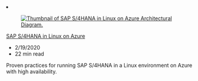 <!-- This file is automatically generated by build/architectures/build_index.py. Any updates will be lost. -->

<!-- markdownlint-disable MD033 -->

<li class="grid-item item-column" data-categories="Databases Management and Governance ">
<article class="card">
    <div class="card-header has-margin-bottom-none" aria-hidden="true">
        <figure class="image diagram has-height-175 has-overflow-hidden level">
            <a href="/azure/architecture/reference-architectures/sap/sap-s4hana"><img src="/azure/architecture/browse/thumbs/sap-s4hana.png" class="diagram" alt="Thumbnail of SAP S/4HANA in Linux on Azure Architectural Diagram." data-linktype="relative-path"></a>
        </figure>
    </div>
    <div class="card-content">
        <a class="card-content-title has-margin-top-none" href="/azure/architecture/reference-architectures/sap/sap-s4hana">
            <p>SAP S/4HANA in Linux on Azure</p>
        </a>
        <ul class="card-content-metadata">
            <li>2/19/2020</li>
            <li>22 min read</li>
        </ul>
        <p class="card-content-description">Proven practices for running SAP S/4HANA in a Linux environment on Azure with high availability.</p>
        <div class="bottom-to-top-fade is-hidden-mobile"></div>
    </div>
</article>
</li>

